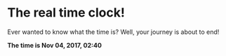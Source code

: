 # The real time clock!

Ever wanted to know what the time is? Well, your journey is about to end!

**The time is Nov 04, 2017, 02:40**